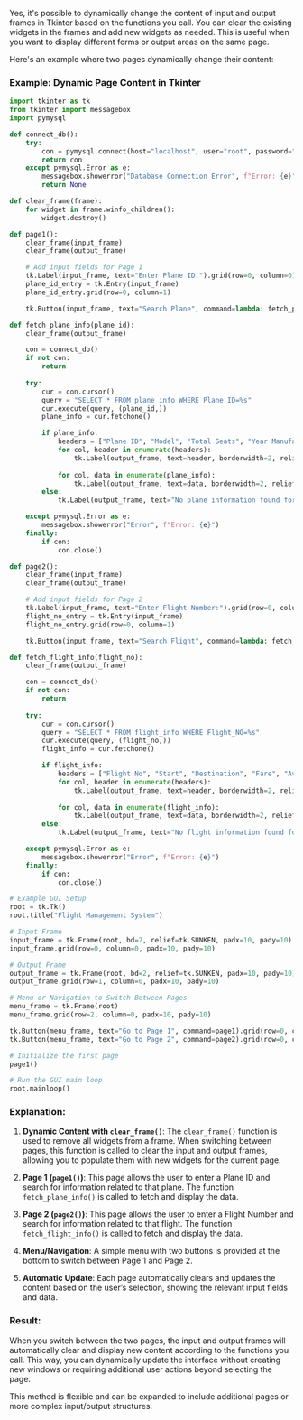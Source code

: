 Yes, it's possible to dynamically change the content of input and output frames in Tkinter based on the functions you call. You can clear the existing widgets in the frames and add new widgets as needed. This is useful when you want to display different forms or output areas on the same page.

Here's an example where two pages dynamically change their content:

### Example: Dynamic Page Content in Tkinter

```python
import tkinter as tk
from tkinter import messagebox
import pymysql

def connect_db():
    try:
        con = pymysql.connect(host="localhost", user="root", password="Shyamsql@123", database="Skyway_Flight")
        return con
    except pymysql.Error as e:
        messagebox.showerror("Database Connection Error", f"Error: {e}")
        return None

def clear_frame(frame):
    for widget in frame.winfo_children():
        widget.destroy()

def page1():
    clear_frame(input_frame)
    clear_frame(output_frame)

    # Add input fields for Page 1
    tk.Label(input_frame, text="Enter Plane ID:").grid(row=0, column=0)
    plane_id_entry = tk.Entry(input_frame)
    plane_id_entry.grid(row=0, column=1)

    tk.Button(input_frame, text="Search Plane", command=lambda: fetch_plane_info(plane_id_entry.get())).grid(row=1, column=0, columnspan=2)

def fetch_plane_info(plane_id):
    clear_frame(output_frame)

    con = connect_db()
    if not con:
        return
    
    try:
        cur = con.cursor()
        query = "SELECT * FROM plane_info WHERE Plane_ID=%s"
        cur.execute(query, (plane_id,))
        plane_info = cur.fetchone()

        if plane_info:
            headers = ["Plane ID", "Model", "Total Seats", "Year Manufactured"]
            for col, header in enumerate(headers):
                tk.Label(output_frame, text=header, borderwidth=2, relief="groove").grid(row=0, column=col, sticky="nsew")
            
            for col, data in enumerate(plane_info):
                tk.Label(output_frame, text=data, borderwidth=2, relief="groove").grid(row=1, column=col, sticky="nsew")
        else:
            tk.Label(output_frame, text="No plane information found for this ID.").grid(row=0, column=0)

    except pymysql.Error as e:
        messagebox.showerror("Error", f"Error: {e}")
    finally:
        if con:
            con.close()

def page2():
    clear_frame(input_frame)
    clear_frame(output_frame)

    # Add input fields for Page 2
    tk.Label(input_frame, text="Enter Flight Number:").grid(row=0, column=0)
    flight_no_entry = tk.Entry(input_frame)
    flight_no_entry.grid(row=0, column=1)

    tk.Button(input_frame, text="Search Flight", command=lambda: fetch_flight_info(flight_no_entry.get())).grid(row=1, column=0, columnspan=2)

def fetch_flight_info(flight_no):
    clear_frame(output_frame)

    con = connect_db()
    if not con:
        return
    
    try:
        cur = con.cursor()
        query = "SELECT * FROM flight_info WHERE Flight_NO=%s"
        cur.execute(query, (flight_no,))
        flight_info = cur.fetchone()

        if flight_info:
            headers = ["Flight No", "Start", "Destination", "Fare", "Available Seats", "Date", "Plane ID"]
            for col, header in enumerate(headers):
                tk.Label(output_frame, text=header, borderwidth=2, relief="groove").grid(row=0, column=col, sticky="nsew")
            
            for col, data in enumerate(flight_info):
                tk.Label(output_frame, text=data, borderwidth=2, relief="groove").grid(row=1, column=col, sticky="nsew")
        else:
            tk.Label(output_frame, text="No flight information found for this number.").grid(row=0, column=0)

    except pymysql.Error as e:
        messagebox.showerror("Error", f"Error: {e}")
    finally:
        if con:
            con.close()

# Example GUI Setup
root = tk.Tk()
root.title("Flight Management System")

# Input Frame
input_frame = tk.Frame(root, bd=2, relief=tk.SUNKEN, padx=10, pady=10)
input_frame.grid(row=0, column=0, padx=10, pady=10)

# Output Frame
output_frame = tk.Frame(root, bd=2, relief=tk.SUNKEN, padx=10, pady=10)
output_frame.grid(row=1, column=0, padx=10, pady=10)

# Menu or Navigation to Switch Between Pages
menu_frame = tk.Frame(root)
menu_frame.grid(row=2, column=0, padx=10, pady=10)

tk.Button(menu_frame, text="Go to Page 1", command=page1).grid(row=0, column=0)
tk.Button(menu_frame, text="Go to Page 2", command=page2).grid(row=0, column=1)

# Initialize the first page
page1()

# Run the GUI main loop
root.mainloop()
```

### Explanation:
1. **Dynamic Content with `clear_frame()`**: The `clear_frame()` function is used to remove all widgets from a frame. When switching between pages, this function is called to clear the input and output frames, allowing you to populate them with new widgets for the current page.

2. **Page 1 (`page1()`)**: This page allows the user to enter a Plane ID and search for information related to that plane. The function `fetch_plane_info()` is called to fetch and display the data.

3. **Page 2 (`page2()`)**: This page allows the user to enter a Flight Number and search for information related to that flight. The function `fetch_flight_info()` is called to fetch and display the data.

4. **Menu/Navigation**: A simple menu with two buttons is provided at the bottom to switch between Page 1 and Page 2.

5. **Automatic Update**: Each page automatically clears and updates the content based on the user’s selection, showing the relevant input fields and data.

### Result:
When you switch between the two pages, the input and output frames will automatically clear and display new content according to the functions you call. This way, you can dynamically update the interface without creating new windows or requiring additional user actions beyond selecting the page.

This method is flexible and can be expanded to include additional pages or more complex input/output structures.
